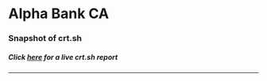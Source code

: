 # Alpha Bank CA
### Snapshot of crt.sh
##### Click [here](https://crt.sh/?q=A463DFD8D2D5A313A5A624734764C1B9149A5E093859C3E6EC1E2D56B8FDD7C2) for a live crt.sh report

---
